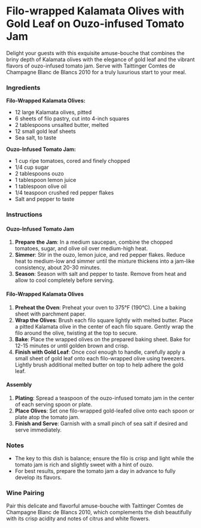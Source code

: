 # Filo-wrapped Kalamata Olives with Gold Leaf on Ouzo-infused Tomato Jam

Delight your guests with this exquisite amuse-bouche that combines the briny depth of Kalamata olives with the elegance of gold leaf and the vibrant flavors of ouzo-infused tomato jam. Serve with Taittinger Comtes de Champagne Blanc de Blancs 2010 for a truly luxurious start to your meal.

### Ingredients

**Filo-Wrapped Kalamata Olives:**
- 12 large Kalamata olives, pitted
- 6 sheets of filo pastry, cut into 4-inch squares
- 2 tablespoons unsalted butter, melted
- 12 small gold leaf sheets
- Sea salt, to taste

**Ouzo-Infused Tomato Jam:**
- 1 cup ripe tomatoes, cored and finely chopped
- 1/4 cup sugar
- 2 tablespoons ouzo
- 1 tablespoon lemon juice
- 1 tablespoon olive oil
- 1/4 teaspoon crushed red pepper flakes
- Salt and pepper to taste

### Instructions

#### Ouzo-Infused Tomato Jam
1. **Prepare the Jam**: In a medium saucepan, combine the chopped tomatoes, sugar, and olive oil over medium-high heat.
2. **Simmer**: Stir in the ouzo, lemon juice, and red pepper flakes. Reduce heat to medium-low and simmer until the mixture thickens into a jam-like consistency, about 20-30 minutes.
3. **Season**: Season with salt and pepper to taste. Remove from heat and allow to cool completely before serving.

#### Filo-Wrapped Kalamata Olives
1. **Preheat the Oven**: Preheat your oven to 375°F (190°C). Line a baking sheet with parchment paper.
2. **Wrap the Olives**: Brush each filo square lightly with melted butter. Place a pitted Kalamata olive in the center of each filo square. Gently wrap the filo around the olive, twisting at the top to secure.
3. **Bake**: Place the wrapped olives on the prepared baking sheet. Bake for 12-15 minutes or until golden brown and crisp.
4. **Finish with Gold Leaf**: Once cool enough to handle, carefully apply a small sheet of gold leaf onto each filo-wrapped olive using tweezers. Lightly brush additional melted butter on top to help adhere the gold leaf.

#### Assembly
1. **Plating**: Spread a teaspoon of the ouzo-infused tomato jam in the center of each serving spoon or plate.
2. **Place Olives**: Set one filo-wrapped gold-leafed olive onto each spoon or plate atop the tomato jam.
3. **Finish and Serve**: Garnish with a small pinch of sea salt if desired and serve immediately.

### Notes
- The key to this dish is balance; ensure the filo is crisp and light while the tomato jam is rich and slightly sweet with a hint of ouzo.
- For best results, prepare the tomato jam a day in advance to fully develop its flavors.

### Wine Pairing
Pair this delicate and flavorful amuse-bouche with Taittinger Comtes de Champagne Blanc de Blancs 2010, which complements the dish beautifully with its crisp acidity and notes of citrus and white flowers.